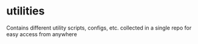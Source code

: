 # utilities
Contains different utility scripts, configs, etc. collected in a single repo for easy access from anywhere

